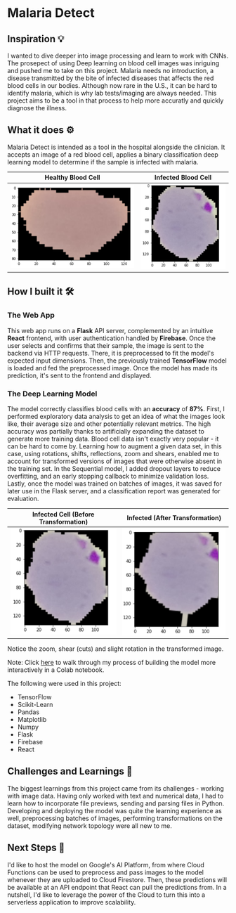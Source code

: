 # Malaria Detect

## Inspiration 💡
I wanted to dive deeper into image processing and learn to work with CNNs. The prosepect of using Deep learning on blood cell images was inriguing and pushed me to take on this project. 
Malaria needs no introduction, a disease transmitted by the bite of infected diseases that affects the red blood cells in our bodies. Although now rare in the U.S., it can be hard to identify malaria, which is why lab tests/imaging are always needed. This project aims to be a tool in that process to help more accuratly and quickly diagnose the illness. 

## What it does ⚙️
Malaria Detect is intended as a tool in the hospital alongside the clinician. It accepts an image of a red blood cell, applies a binary classification deep learning model to determine if the sample is infected with malaria.

Healthy Blood Cell |  Infected Blood Cell
:-------------------------:|:-------------------------:
![image](blood-detect/assets/healthy_cell.png)  |  ![image](blood-detect/assets/infected_cell_untransformed.png)


## How I built it 🛠️

### The Web App
This web app runs on a __Flask__ API server, complemented by an intuitive __React__ frontend, with user authentication handled by __Firebase__. Once the user selects and confirms that their sample, the image is sent to the backend via HTTP requests. There, it is preprocessed to fit the model's expected input dimensions. Then, the previously trained __TensorFlow__ model is loaded and fed the preprocessed image. Once the model has made its prediction, it's sent to the frontend and displayed.

### The Deep Learning Model
The model correctly classifies blood cells with an __accuracy__ of __87%__. First, I performed exploratory data analysis to get an idea of what the images look like, their average size and other potentially relevant metrics. The high accuracy was partially thanks to artificially expanding the dataset to generate more training data. Blood cell data isn't exactly very popular - it can be hard to come by. Learning how to augment a given data set, in this case, using rotations, shifts, reflections, zoom and shears, enabled me to account for transformed versions of images that were otherwise absent in the training set. In the Sequential model, I added dropout layers to reduce overfitting, and an early stopping callback to minimize validation loss. Lastly, once the model was trained on batches of images, it was saved for later use in the Flask server, and a classification report was generated for evaluation.

Infected Cell (Before Transformation) |  Infected (After Transformation)
:-------------------------:|:-------------------------:
![image](blood-detect/assets/infected_cell_untransformed.png)  |  ![image](blood-detect/assets/infected_cell_transformed.png)

Notice the zoom, shear (cuts) and slight rotation in the transformed image.

Note: Click [here](https://colab.research.google.com/drive/1ZZgkpYXL33pKm4fZ-7tjoWiXDO9o_jUY?usp=sharing) to walk through my process of building the model more interactively in a Colab notebook. 

The following were used in this project:
 - TensorFlow
 - Scikit-Learn
 - Pandas 
 - Matplotlib
 - Numpy
 - Flask
 - Firebase
 - React

## Challenges and Learnings 🧠
The biggest learnings from this project came from its challenges - working with image data. Having only worked with text and numerical data, I had to learn how to incorporate file previews, sending and parsing files in Python. Developing and deploying the model was quite the learning experience as well, preprocessing batches of images, performing transformations on the dataset, modifying network topology were all new to me. 

## Next Steps 🚀
I'd like to host the model on Google's AI Platform, from where Cloud Functions can be used to preprocess and pass images to the model whenever they are uploaded to Cloud Firestore. Then, these predictions will be available at an API endpoint that React can pull the predictions from. In a nutshell, I'd like to leverage the power of the Cloud to turn this into a serverless application to improve scalability. 
